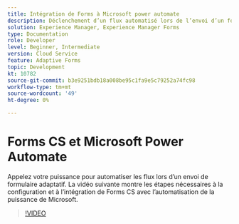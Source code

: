 ```yaml
---
title: Intégration de Forms à Microsoft power automate
description: Déclenchement d’un flux automatisé lors de l’envoi d’un formulaire adaptatif
solution: Experience Manager, Experience Manager Forms
type: Documentation
role: Developer
level: Beginner, Intermediate
version: Cloud Service
feature: Adaptive Forms
topic: Development
kt: 10782
source-git-commit: b3e9251bdb18a008be95c1fa9e5c79252a74fc98
workflow-type: tm+mt
source-wordcount: '49'
ht-degree: 0%

---
```


# Forms CS et Microsoft Power Automate

Appelez votre puissance pour automatiser les flux lors d’un envoi de formulaire adaptatif. La vidéo suivante montre les étapes nécessaires à la configuration et à l’intégration de Forms CS avec l’automatisation de la puissance de Microsoft.

>[!VIDEO](https://video.tv.adobe.com/v/345675?quality=12&learn=on)

